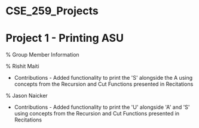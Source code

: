# CSE_259_Projects
# Project 1 - Printing ASU

% Group Member Information

% Rishit Maiti 
  * Contributions - Added functionality to print the 'S' alongside the A using concepts from the Recursion and Cut Functions presented in Recitations


% Jason Naicker
* Contributions - Added functionality to print the 'U' alongside 'A' and 'S' using concepts from the Recursion and Cut Functions presented in Recitations
